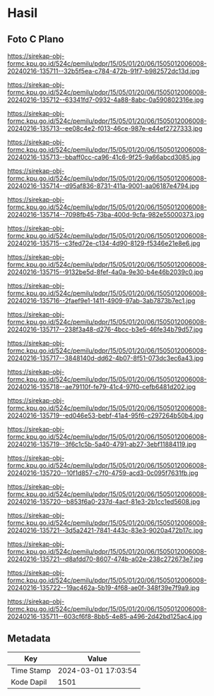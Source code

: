 # Hasil

## Foto C Plano

https://sirekap-obj-formc.kpu.go.id/524c/pemilu/pdpr/15/05/01/20/06/1505012006008-20240216-135711--32b5f5ea-c784-472b-91f7-b982572dc13d.jpg

https://sirekap-obj-formc.kpu.go.id/524c/pemilu/pdpr/15/05/01/20/06/1505012006008-20240216-135712--63341fd7-0932-4a88-8abc-0a590802316e.jpg

https://sirekap-obj-formc.kpu.go.id/524c/pemilu/pdpr/15/05/01/20/06/1505012006008-20240216-135713--ee08c4e2-f013-46ce-987e-e44ef2727333.jpg

https://sirekap-obj-formc.kpu.go.id/524c/pemilu/pdpr/15/05/01/20/06/1505012006008-20240216-135713--bbaff0cc-ca96-41c6-9f25-9a66abcd3085.jpg

https://sirekap-obj-formc.kpu.go.id/524c/pemilu/pdpr/15/05/01/20/06/1505012006008-20240216-135714--d95af836-8731-411a-9001-aa06187e4794.jpg

https://sirekap-obj-formc.kpu.go.id/524c/pemilu/pdpr/15/05/01/20/06/1505012006008-20240216-135714--7098fb45-73ba-400d-9cfa-982e55000373.jpg

https://sirekap-obj-formc.kpu.go.id/524c/pemilu/pdpr/15/05/01/20/06/1505012006008-20240216-135715--c3fed72e-c134-4d90-8129-f5346e21e8e6.jpg

https://sirekap-obj-formc.kpu.go.id/524c/pemilu/pdpr/15/05/01/20/06/1505012006008-20240216-135715--9132be5d-8fef-4a0a-9e30-b4e46b2039c0.jpg

https://sirekap-obj-formc.kpu.go.id/524c/pemilu/pdpr/15/05/01/20/06/1505012006008-20240216-135716--2faef9e1-1411-4909-97ab-3ab7873b7ec1.jpg

https://sirekap-obj-formc.kpu.go.id/524c/pemilu/pdpr/15/05/01/20/06/1505012006008-20240216-135717--238f3a48-d276-4bcc-b3e5-46fe34b79d57.jpg

https://sirekap-obj-formc.kpu.go.id/524c/pemilu/pdpr/15/05/01/20/06/1505012006008-20240216-135717--3848140d-dd62-4b07-8f51-073dc3ec6a43.jpg

https://sirekap-obj-formc.kpu.go.id/524c/pemilu/pdpr/15/05/01/20/06/1505012006008-20240216-135718--ae79110f-fe79-41c4-97f0-cefb6481d202.jpg

https://sirekap-obj-formc.kpu.go.id/524c/pemilu/pdpr/15/05/01/20/06/1505012006008-20240216-135719--ed046e53-bebf-41a4-95f6-c297264b50b4.jpg

https://sirekap-obj-formc.kpu.go.id/524c/pemilu/pdpr/15/05/01/20/06/1505012006008-20240216-135719--3f6c1c5b-5a40-4791-ab27-3ebf11884119.jpg

https://sirekap-obj-formc.kpu.go.id/524c/pemilu/pdpr/15/05/01/20/06/1505012006008-20240216-135720--10f1d857-c7f0-4759-acd3-0c095f7631fb.jpg

https://sirekap-obj-formc.kpu.go.id/524c/pemilu/pdpr/15/05/01/20/06/1505012006008-20240216-135720--b853f6a0-237d-4acf-81e3-2b1cc1ed5608.jpg

https://sirekap-obj-formc.kpu.go.id/524c/pemilu/pdpr/15/05/01/20/06/1505012006008-20240216-135721--3d5a2421-7841-443c-83e3-9020a472b17c.jpg

https://sirekap-obj-formc.kpu.go.id/524c/pemilu/pdpr/15/05/01/20/06/1505012006008-20240216-135721--d8afdd70-8607-474b-a02e-238c272673e7.jpg

https://sirekap-obj-formc.kpu.go.id/524c/pemilu/pdpr/15/05/01/20/06/1505012006008-20240216-135722--19ac462a-5b19-4f68-ae0f-348f39e7f9a9.jpg

https://sirekap-obj-formc.kpu.go.id/524c/pemilu/pdpr/15/05/01/20/06/1505012006008-20240216-135711--603cf6f8-8bb5-4e85-a496-2d42bd125ac4.jpg


## Metadata

| Key        | Value               |
| ---------- | ------------------- |
| Time Stamp | 2024-03-01 17:03:54 |
| Kode Dapil | 1501                |



